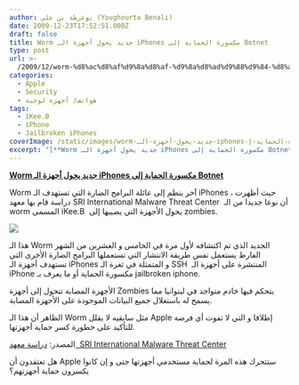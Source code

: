 ```yaml
---
author: يوغرطة بن علي (Youghourta Benali)
date: 2009-12-23T17:52:51.000Z
draft: false
title: Worm جديد يحول أجهزة الـ iPhones مكسورة الحماية إلى Botnet
type: post
url: >-
  /2009/12/worm-%d8%ac%d8%af%d9%8a%d8%af-%d9%8a%d8%ad%d9%88%d9%84-%d8%a3%d8%ac%d9%87%d8%b2%d8%a9-%d8%a7%d9%84%d9%80-iphones-%d9%85%d9%83%d8%b3%d9%88%d8%b1%d8%a9-%d8%a7%d9%84%d8%ad%d9%85%d8%a7%d9%8a%d8%a9-%d8%a5/
categories:
  - Apple
  - Security
  - هواتف/ أجهزة لوحية
tags:
  - iKee.B
  - iPhone
  - Jailbroken iPhones
coverImage: /static/images/worm-جديد-يحول-أجهزة-الـ-iphones-مكسورة-الحماية-إ/iphone.jpg
excerpt: "[**Worm جديد يحول أجهزة الـ iPhones مكسورة الحماية إلى Botnet**](https://www.it-scoop.com/2009/12/worm-%d8%ac%d8%af%d9%8a%d8%af-%d9%8a%d8%ad%d9%88%d9%84-%d8%a3%d8%ac%d9%87%d8%b2%d8%a9-%d8%a7%d9%84%d9%80-iphones-%d9%85%d9%83%d8%b3%d9%88%d8%b1%d8%a9-%d8%a7%d9%84%d8%ad%d9%85%d8%a7%d9%8a%d8%a9-%d8%a5/)\n\nWorm آخر ينظم إلى عائلة البرامج الضارة التي تستهدف الـ iPhones ، حيث أظهرت دراسة قام بها معهد SRI International Malware Threat Center \_أن نوعا جديدا من الـ worm المسمى iKee.B\_"
---
```

[**Worm جديد يحول أجهزة الـ iPhones مكسورة الحماية إلى Botnet**](https://www.it-scoop.com/2009/12/worm-%d8%ac%d8%af%d9%8a%d8%af-%d9%8a%d8%ad%d9%88%d9%84-%d8%a3%d8%ac%d9%87%d8%b2%d8%a9-%d8%a7%d9%84%d9%80-iphones-%d9%85%d9%83%d8%b3%d9%88%d8%b1%d8%a9-%d8%a7%d9%84%d8%ad%d9%85%d8%a7%d9%8a%d8%a9-%d8%a5/)

Worm آخر ينظم إلى عائلة البرامج الضارة التي تستهدف الـ iPhones ، حيث أظهرت دراسة قام بها معهد SRI International Malware Threat Center  أن نوعا جديدا من الـ worm المسمى iKee.B  يحول الأجهزة التي يصيبها إلى zombies.

![](/static/images/worm-جديد-يحول-أجهزة-الـ-iphones-مكسورة-الحماية-إ/iphone.jpg)

هذا الـ Worm الجديد الذي تم اكتشافه لأول مرة في الخامس و العشرين من الشهر الفارط يستعمل نفس طريقة الانتشار التي تستعملها البرامج الضارة الأخرى التي تستهدف أجهزة الـ iPhones و المتمثلة في ثغرة الـ SSH  المنتشرة على أجهزة الـ iPhone مكسورة الحماية أو ما يعرف بـ jailbroken iphone.

الأجهزة المصابة تتحول إلى أجهزة Zombies يتحكم فيها خادم متواجد في ليتوانيا مما يسمح له باستغلال جميع البيانات الموجودة على الأجهزة المصابة.

الظاهر أن هذا الـ Worm مثل سابقيه لا يقلل Apple إطلاقا و التي لا تفوت أي فرصة للتأكيد على خطورة كسر حماية أجهزتها.

المصدر: [دراسة معهد  SRI International Malware Threat Center](http://mtc.sri.com/iPhone/)

هل تعتقدون أن Apple ستتحرك هذه المرة لحماية مستخدمي أجهزتها حتى و إن كانوا يكسرون حماية أجهزتهم؟
